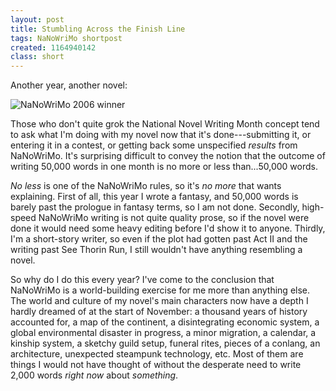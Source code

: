 ```yaml
---
layout: post
title: Stumbling Across the Finish Line
tags: NaNoWriMo shortpost
created: 1164940142
class: short
---
```

Another year, another novel:

![NaNoWriMo 2006 winner](http://www.mcdemarco.net/files/pictures/nano_2006_winner_large.gif)

Those who don't quite grok the National Novel Writing Month concept tend to ask what I'm doing with my novel now that it's done---submitting it, or entering it in a contest, or getting back some unspecified *results* from NaNoWriMo.  It's surprising difficult to convey the notion that the outcome of writing 50,000 words in one month is no more or less than...50,000 words.<!--break-->

*No less* is one of the NaNoWriMo rules, so it's *no more* that wants explaining.  First of all, this year I wrote a fantasy, and 50,000 words is barely past the prologue in fantasy terms, so I am not done.  Secondly, high-speed NaNoWriMo writing is not quite quality prose, so if the novel were done it would need some heavy editing before I'd show it to anyone.  Thirdly, I'm a short-story writer, so even if the plot had gotten past Act II and the writing past See Thorin Run, I still wouldn't have anything resembling a novel.

So why do I do this every year?  I've come to the conclusion that NaNoWriMo is a world-building exercise for me more than anything else.  The world and culture of my novel's main characters now have a depth I hardly dreamed of at the start of November:  a thousand years of history accounted for, a map of the continent, a disintegrating economic system, a global environmental disaster in progress, a minor migration, a calendar, a kinship system, a sketchy guild setup, funeral rites, pieces of a conlang, an architecture, unexpected steampunk technology, etc.  Most of them are things I would not have thought of without the desperate need to write 2,000 words *right now* about *something*.
